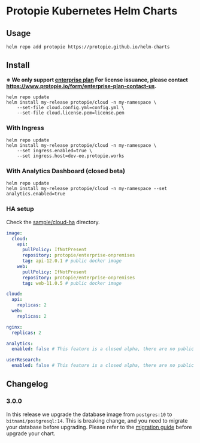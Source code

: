 # Protopie Kubernetes Helm Charts

## Usage

```console
helm repo add protopie https://protopie.github.io/helm-charts
```

## Install

**※ We only support [enterprise plan](https://www.protopie.io/plans/enterprise) For license issuance, please contact https://www.protopie.io/form/enterprise-plan-contact-us.**

```console
helm repo update
helm install my-release protopie/cloud -n my-namespace \
    --set-file cloud.config.yml=config.yml \
    --set-file cloud.license.pem=license.pem
```

### With Ingress

```console
helm repo update
helm install my-release protopie/cloud -n my-namespace \
    --set ingress.enabled=true \
    --set ingress.host=dev-ee.protopie.works
```

### With Analytics Dashboard (closed beta)

```console
helm repo update
helm install my-release protopie/cloud -n my-namespace --set analytics.enabled=true
```

### HA setup

Check the [sample/cloud-ha](sample/cloud-ha) directory.

```yaml
image:
  cloud:
    api:
      pullPolicy: IfNotPresent
      repository: protopie/enterprise-onpremises
      tag: api-12.0.1 # public docker image
    web:
      pullPolicy: IfNotPresent
      repository: protopie/enterprise-onpremises
      tag: web-11.0.5 # public docker image

cloud:
  api:
    replicas: 2
  web:
    replicas: 2

nginx:
  replicas: 2

analytics:
  enabled: false # This feature is a closed alpha, there are no public images

userResearch:
  enabled: false # This feature is a closed alpha, there are no public images
```

## Changelog

### 3.0.0

In this release we upgrade the database image from `postgres:10` to `bitnami/postgresql:14`. This is breaking change, and you need to migrate your database before upgrading. Please refer to the [migration guide](/docs/3.x%20database%20migration%20guide.md) before upgrade your chart.
